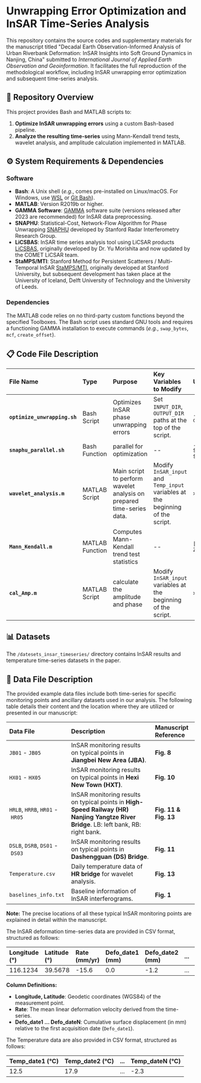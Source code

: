 # Unwrapping Error Optimization and InSAR Time-Series Analysis

This repository contains the source codes and supplementary materials for the manuscript titled "Decadal Earth Observation-Informed Analysis of Urban Riverbank Deformation: InSAR Insights into Soft Ground Dynamics in Nanjing, China" submitted to *International Journal of Applied Earth Observation and Geoinformation*. It facilitates the full reproduction of the methodological workflow, including InSAR unwrapping error optimization and subsequent time-series analysis.

## 🚀 Repository Overview

This project provides Bash and MATLAB scripts to:
1.  **Optimize InSAR unwrapping errors** using a custom Bash-based pipeline.
2.  **Analyze the resulting time-series** using Mann-Kendall trend tests, wavelet analysis, and amplitude calculation implemented in MATLAB.

## ⚙️ System Requirements & Dependencies

### Software
-   **Bash**: A Unix shell (*e.g.*, comes pre-installed on Linux/macOS. For Windows, use [WSL](https://docs.microsoft.com/en-us/windows/wsl/install) or [Git Bash](https://gitforwindows.org/)).
-   **MATLAB**: Version R2019b or higher.
-   **GAMMA Software**: [GAMMA](https://gamma-rs.ch/gamma-software) software suite (versions released after 2023 are recommended) for InSAR data preprocessing.
-   **SNAPHU**: Statistical-Cost, Network-Flow Algorithm for Phase Unwrapping [SNAPHU](https://web.stanford.edu/group/radar/softwareandlinks/sw/snaphu/) developed by Stanford Radar Interferometry Research Group.
-   **LiCSBAS**: InSAR time series analysis tool using LiCSAR products [LiCSBAS](https://github.com/comet-licsar/LiCSBAS), originally developed by Dr. Yu Morishita and now updated by the COMET LiCSAR team.
-   **StaMPS/MTI**: Stanford Method for Persistent Scatterers / Multi-Temporal InSAR [StaMPS/MTI](https://homepages.see.leeds.ac.uk/~earahoo/stamps/), originally developed at Stanford University, but subsequent development has taken place at the University of Iceland, Delft University of Technology and the University of Leeds.

### Dependencies

The MATLAB code relies on no third-party custom functions beyond the specified Toolboxes. The Bash script uses standard GNU tools and requires a functioning GAMMA installation to execute commands (*e.g.*, `swap_bytes`, `mcf`, `create_offset`).

## 📋 Code File Description

| File Name | Type | Purpose | Key Variables to Modify | Usage Example |
| :--- | :--- | :--- | :--- | :--- |
| **`optimize_unwrapping.sh`** | Bash Script | Optimizes InSAR phase unwrapping errors | Set `INPUT_DIR`, `OUTPUT_DIR` paths at the top of the script. | `./optimize_unwrapping.sh data_list.txt` |
| **`snaphu_parallel.sh`** | Bash Function | parallel for optimization | -- | `./snaphu_parallel.sh $top_dir $date $width $coherence_thre` |
| **`wavelet_analysis.m`** | MATLAB Script | Main script to perform wavelet analysis on prepared time-series data. | Modify `InSAR_input` and `Temp_input` variables at the beginning of the script. | `>>wavelet_analysis.m` |
| **`Mann_Kendall.m`** | MATLAB Function | Computes Mann-Kendall trend test statistics | -- |`[H P_value Z]=Mann_Kendall(data,alpha)` |
| **`cal_Amp.m`** | MATLAB Script | calculate the amplitude and phase | Modify `InSAR_input` variables at the beginning of the script. | `>>cal_Amp.m` |

## 📊 Datasets

The `/datesets_insar_timeseries/` directory contains InSAR results and temperature time-series datasets in the paper.

## 📁 Data File Description

The provided example data files include both time-series for specific monitoring points and ancillary datasets used in our analysis. The following table details their content and the location where they are utilized or presented in our manuscript:

| Data File | Description | Manuscript Reference |
| :--- | :--- | :--- |
| `JB01` - `JB05` | InSAR monitoring results on typical points in **Jiangbei New Area (JBA)**. | **Fig. 8** |
| `HX01` - `HX05` | InSAR monitoring results on typical points in **Hexi New Town (HXT)**. | **Fig. 10** |
| `HRLB`,&nbsp;`HRRB`,&nbsp;`HR01`&nbsp;-&nbsp;`HR05` | InSAR monitoring results on typical points in **High-Speed Railway (HR) Nanjing Yangtze River Bridge**. LB: left bank, RB: right bank.| **Fig. 11 & Fig. 13** |
| `DSLB`,&nbsp;`DSRB`,&nbsp;`DS01`&nbsp;-&nbsp;`DS03` | InSAR monitoring results on typical points in **Dashengguan (DS) Bridge**. | **Fig. 11** |
| `Temperature.csv`| Daily temperature data of **HR bridge** for wavelet analysis. | **Fig. 13** |
| `baselines_info.txt`| Baseline information of InSAR interferograms. | **Fig. 1** |

**Note:** The precise locations of all these typical InSAR monitoring points are explained in detail within the manuscript.

The InSAR deformation time-series data are provided in CSV format, structured as follows:

| Longitude (°) | Latitude (°) | Rate (mm/yr) | Defo_date1 (mm) | Defo_date2 (mm) | ... | Defo_dateN (mm) 
| :------------ | :----------- | :----------- | :----------- | :----------- | :-- | :---------- |
| 116.1234      | 39.5678      | -15.6        | 0.0          | -1.2         | ... | -54.3       |

**Column Definitions:**
*   **Longitude, Latitude**: Geodetic coordinates (WGS84) of the measurement point.
*   **Rate**: The mean linear deformation velocity derived from the time-series.
*   **Defo_date1 ... Defo_dateN**: Cumulative surface displacement (in mm) relative to the first acquisition date (`Defo_date1`). 

The Temperature data are also provided in CSV format, structured as follows:

| Temp_date1 (°C) | Temp_date2 (°C) | ... | Temp_dateN (°C) |
| :----------- | :----------- | :-- | :---------- |
| 12.5          | 17.9         | ... | -2.3       |


